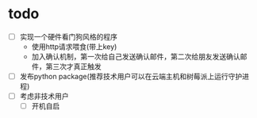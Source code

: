 # todo
- [ ] 实现一个硬件看门狗风格的程序
    *  使用http请求喂食(带上key)
    *  加入确认机制，第一次给自己发送确认邮件，第二次给朋友发送确认邮件，第三次才真正触发
- [ ] 发布python package(推荐技术用户可以在云端主机和树莓派上运行守护进程)
- [ ] 考虑非技术用户
    - [ ] 开机自启
